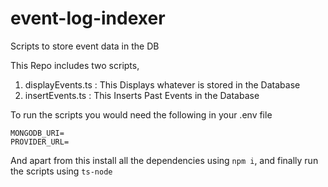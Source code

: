 # event-log-indexer
Scripts to store event data in the DB

This Repo includes two scripts,
1. displayEvents.ts : This Displays whatever is stored in the Database
2. insertEvents.ts : This Inserts Past Events in the Database


To run the scripts you would need the following in your .env file
```
MONGODB_URI=
PROVIDER_URL=
```

And apart from this install all the dependencies using `npm i`, and finally run the scripts using `ts-node`
